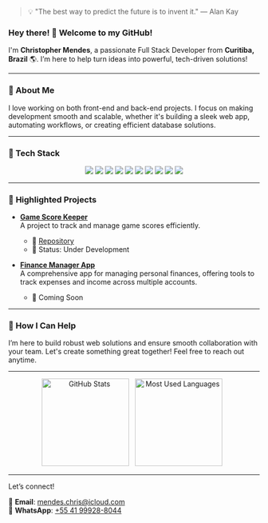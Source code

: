 > 💡 "The best way to predict the future is to invent it." — Alan Kay


### Hey there! 👋 Welcome to my GitHub!

I'm **Christopher Mendes**, a passionate Full Stack Developer from **Curitiba, Brazil** 🌎. I’m here to help turn ideas into powerful, tech-driven solutions!

---

### 🚀 About Me

I love working on both front-end and back-end projects. I focus on making development smooth and scalable, whether it's building a sleek web app, automating workflows, or creating efficient database solutions. 

---

### 🔧 Tech Stack

<p align="center"> <img src="https://img.shields.io/badge/PHP-777BB4?style=for-the-badge&logo=php&logoColor=white" /> <img src="https://img.shields.io/badge/JavaScript-F7DF1E?style=for-the-badge&logo=javascript&logoColor=black" /> <img src="https://img.shields.io/badge/Python-3776AB?style=for-the-badge&logo=python&logoColor=white" /> <img src="https://img.shields.io/badge/SQL-003B57?style=for-the-badge&logo=postgresql&logoColor=white" /> <img src="https://img.shields.io/badge/Laravel-FF2D20?style=for-the-badge&logo=laravel&logoColor=white" /> <img src="https://img.shields.io/badge/Node.js-339933?style=for-the-badge&logo=nodedotjs&logoColor=white" /> <img src="https://img.shields.io/badge/React-61DAFB?style=for-the-badge&logo=react&logoColor=black" /> <img src="https://img.shields.io/badge/Docker-2496ED?style=for-the-badge&logo=docker&logoColor=white" /> <img src="https://img.shields.io/badge/Git-F05032?style=for-the-badge&logo=git&logoColor=white" /> <img src="https://img.shields.io/badge/Unix-000000?style=for-the-badge&logo=unix&logoColor=white" /> </p>

---

### 🌟 **Highlighted Projects**  
- [**Game Score Keeper**](https://game-score.chmendes.com.br/)  
   A project to track and manage game scores efficiently.  
   - 🔗 [Repository](https://github.com/chrsmendes/game-score)  
   - 📌 Status: Under Development  

- [**Finance Manager App**](#)  
   A comprehensive app for managing personal finances, offering tools to track expenses and income across multiple accounts.  
   - 🚀 Coming Soon  

---

### 🤝 How I Can Help

I’m here to build robust web solutions and ensure smooth collaboration with your team. Let's create something great together! Feel free to reach out anytime.

---

<p align="center">
    <img height=175 alt="GitHub Stats" src="https://github-readme-stats.vercel.app/api?username=chrsmendes&show_icons=true&count_private=true&theme=dark" />&nbsp;&nbsp;
    <img height=175 alt="Most Used Languages" src="https://github-readme-stats.vercel.app/api/top-langs/?username=chrsmendes&layout=compact&theme=dark" />&nbsp;&nbsp;
</p>

---

Let’s connect!

📧 **Email**: mendes.chris@icloud.com  
📱 **WhatsApp**: [+55 41 99928-8044](https://wa.me/5541999288044)


